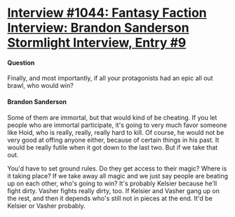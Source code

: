 # [Interview #1044: Fantasy Faction Interview: Brandon Sanderson Stormlight Interview, Entry #9](https://www.theoryland.com/intvmain.php?i=1044#9)

#### Question

Finally, and most importantly, if all your protagonists had an epic all out brawl, who would win?

#### Brandon Sanderson

Some of them are immortal, but that would kind of be cheating. If you let people who are immortal participate, it's going to very much favor someone like Hoid, who is really, really, really hard to kill. Of course, he would not be very good at offing anyone either, because of certain things in his past. It would be really futile when it got down to the last two. But if we take that out.

You'd have to set ground rules. Do they get access to their magic? Where is it taking place? If we take away all magic and we just say people are beating up on each other, who's going to win? It's probably Kelsier because he'll fight dirty. Vasher fights really dirty, too. If Kelsier and Vasher gang up on the rest, and then it depends who's still not in pieces at the end. It'd be Kelsier or Vasher probably.

